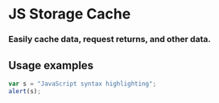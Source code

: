 # JS Storage Cache

### Easily cache data, request returns, and other data.

Usage examples
------ 

```javascript
var s = "JavaScript syntax highlighting";
alert(s);
```
